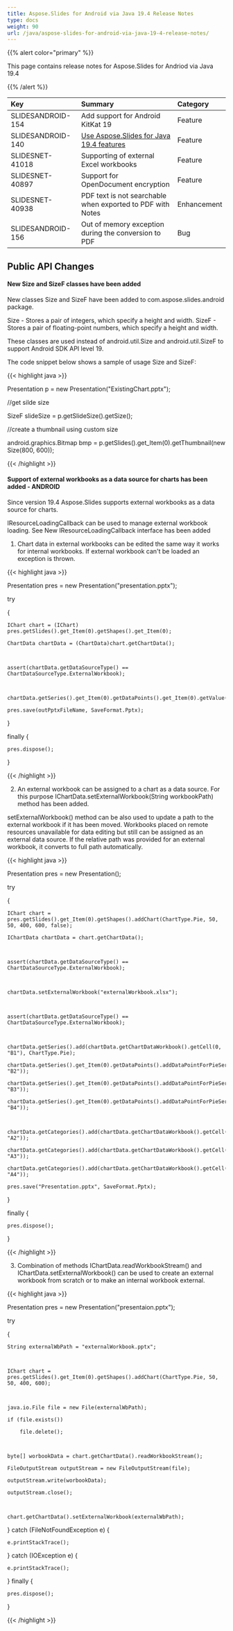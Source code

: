 ```yaml
---
title: Aspose.Slides for Android via Java 19.4 Release Notes
type: docs
weight: 90
url: /java/aspose-slides-for-android-via-java-19-4-release-notes/
---
```


{{% alert color="primary" %}} 

This page contains release notes for Aspose.Slides for Andriod via Java 19.4

{{% /alert %}} 

|**Key**|**Summary**|**Category**|
| :- | :- | :- |
|SLIDESANDROID-154|Add support for Android KitKat 19|Feature|
|SLIDESANDROID-140|[Use Aspose.Slides for Java 19.4 features](/slides/java/aspose-slides-for-java-19-4-release-notes/)|Feature|
|SLIDESNET-41018|Supporting of external Excel workbooks|Feature|
|SLIDESNET-40897|Support for OpenDocument encryption|Feature|
|SLIDESNET-40938|PDF text is not searchable when exported to PDF with Notes|Enhancement|
|SLIDESANDROID-156|Out of memory exception during the conversion to PDF|Bug|
## **Public API Changes**
#### **New Size and SizeF classes have been added**
New classes Size and SizeF have been added to com.aspose.slides.android package.

Size - Stores a pair of integers, which specify a height and width.
SizeF - Stores a pair of floating-point numbers, which specify a height and width.

These classes are used instead of android.util.Size and android.util.SizeF to support Android SDK API level 19.

The code snippet below shows a sample of usage Size and SizeF:



{{< highlight java >}}

 Presentation p = new Presentation("ExistingChart.pptx"); 



//get silde size

SizeF slideSize = p.getSlideSize().getSize(); 



//create a thumbnail using custom size

android.graphics.Bitmap bmp = p.getSlides().get_Item(0).getThumbnail(new Size(800, 600));


{{< /highlight >}}


#### **Support of external workbooks as a data source for charts has been added - ANDROID**
Since version 19.4 Aspose.Slides supports external workbooks as a data source for charts.

IResourceLoadingCallback can be used to manage external workbook loading. See New IResourceLoadingCallback interface has been added



 1) Chart data in external workbooks can be edited the same way it works for internal workbooks. If external workbook can't be loaded an exception is thrown.

{{< highlight java >}}

 Presentation pres = new Presentation("presentation.pptx");

try

{

    IChart chart = (IChart) pres.getSlides().get_Item(0).getShapes().get_Item(0);

    ChartData chartData = (ChartData)chart.getChartData();



    assert(chartData.getDataSourceType() == ChartDataSourceType.ExternalWorkbook);



    chartData.getSeries().get_Item(0).getDataPoints().get_Item(0).getValue().getAsCell().setValue(100);

    pres.save(outPptxFileName, SaveFormat.Pptx);

}

finally {

    pres.dispose();

}


{{< /highlight >}}



 2) An external workbook can be assigned to a chart as a data source. For this purpose IChartData.setExternalWorkbook(String workbookPath) method has been added.

setExternalWorkbook() method can be also used to update a path to the external workbook if it has been moved. Workbooks placed on remote resources unavailable for data editing but still can be assigned as an external data source. If the relative path was provided for an external workbook, it converts to full path automatically.

{{< highlight java >}}

 Presentation pres = new Presentation();

try

{

    IChart chart = pres.getSlides().get_Item(0).getShapes().addChart(ChartType.Pie, 50, 50, 400, 600, false);

    IChartData chartData = chart.getChartData();



    assert(chartData.getDataSourceType() == ChartDataSourceType.ExternalWorkbook);



    chartData.setExternalWorkbook("externalWorkbook.xlsx");



    assert(chartData.getDataSourceType() == ChartDataSourceType.ExternalWorkbook);



    chartData.getSeries().add(chartData.getChartDataWorkbook().getCell(0, "B1"), ChartType.Pie);

    chartData.getSeries().get_Item(0).getDataPoints().addDataPointForPieSeries(chartData.getChartDataWorkbook().getCell(0, "B2"));

    chartData.getSeries().get_Item(0).getDataPoints().addDataPointForPieSeries(chartData.getChartDataWorkbook().getCell(0, "B3"));

    chartData.getSeries().get_Item(0).getDataPoints().addDataPointForPieSeries(chartData.getChartDataWorkbook().getCell(0, "B4"));



    chartData.getCategories().add(chartData.getChartDataWorkbook().getCell(0, "A2"));

    chartData.getCategories().add(chartData.getChartDataWorkbook().getCell(0, "A3"));

    chartData.getCategories().add(chartData.getChartDataWorkbook().getCell(0, "A4"));

    pres.save("Presentation.pptx", SaveFormat.Pptx);

}

finally {

    pres.dispose();

}


{{< /highlight >}}



 3) Combination of methods IChartData.readWorkbookStream() and IChartData.setExternalWorkbook() can be used to create an external workbook from scratch or to make an internal workbook external.

{{< highlight java >}}

 Presentation pres = new Presentation("presentaion.pptx");

try

{

    String externalWbPath = "externalWorkbook.pptx";



    IChart chart = pres.getSlides().get_Item(0).getShapes().addChart(ChartType.Pie, 50, 50, 400, 600);



    java.io.File file = new File(externalWbPath);

    if (file.exists())

        file.delete();



    byte[] worbookData = chart.getChartData().readWorkbookStream();

    FileOutputStream outputStream = new FileOutputStream(file);

    outputStream.write(worbookData);

    outputStream.close();



    chart.getChartData().setExternalWorkbook(externalWbPath);

} catch (FileNotFoundException e) {

    e.printStackTrace();

} catch (IOException e) {

    e.printStackTrace();

} finally {

    pres.dispose();

}


{{< /highlight >}}




